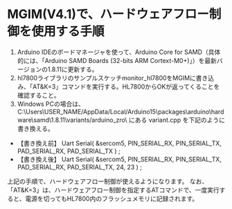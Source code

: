 # MGIM(V4.1)で、ハードウェアフロー制御を使用する手順

1. Arduino IDEのボードマネージャを使って、Arduino Core for SAMD（具体的には、「Arduino SAMD Boards (32-bits ARM Cortext-M0+)」）を最新バージョンの1.8.11に更新する。
2. hl7800ライブラリのサンプルスケッチmonitor_hl7800をMGIMに書き込み、「AT&K=3」コマンドを実行する。HL7800からOKが返ってくることを確認すること。
3. Windows PCの場合は、C:\Users\USER_NAME/AppData/Local/Arduino15\packages\arduino\hardware\samd\1.8.11\variants/arduino_zro\ にある variant.cpp を下記のように書き換える。

  - 【書き換え前】 Uart Serial( &sercom5, PIN_SERIAL_RX, PIN_SERIAL_TX, PAD_SERIAL_RX, PAD_SERIAL_TX ) ;
  - 【書き換え後】 Uart Serial( &sercom5, PIN_SERIAL_RX, PIN_SERIAL_TX, PAD_SERIAL_RX, PAD_SERIAL_TX, 24, 23 ) ;

上記の手順で、ハードウェアフロー制御が使えるようになります。
なお、「AT&K=3」は、ハードウェアフロー制御を指定するATコマンドで、一度実行すると、電源を切ってもHL7800内のフラッシュメモリに記録されます。
